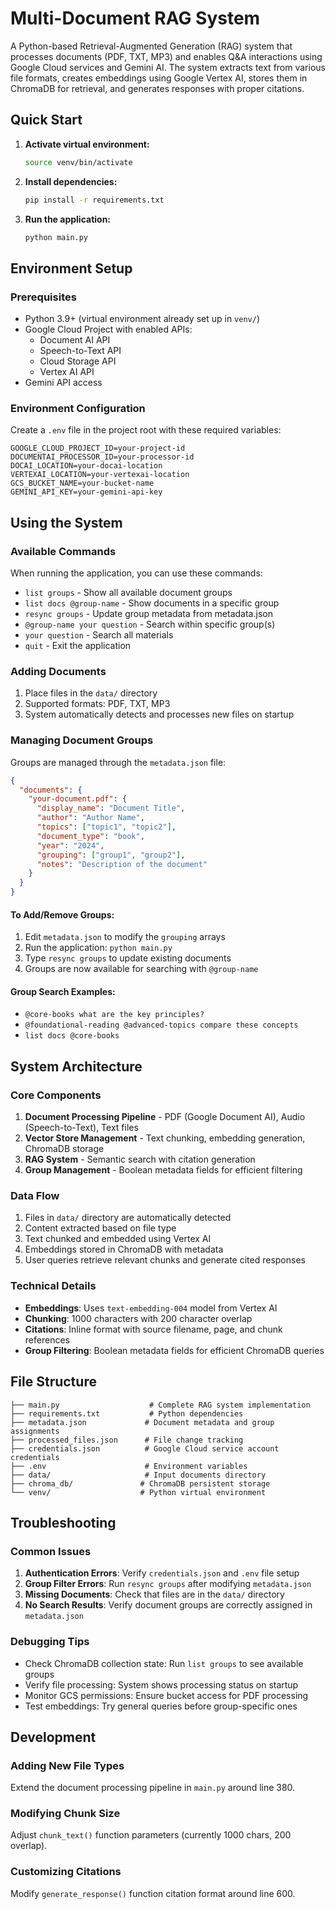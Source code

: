 # Multi-Document RAG System

A Python-based Retrieval-Augmented Generation (RAG) system that processes documents (PDF, TXT, MP3) and enables Q&A interactions using Google Cloud services and Gemini AI. The system extracts text from various file formats, creates embeddings using Google Vertex AI, stores them in ChromaDB for retrieval, and generates responses with proper citations.

## Quick Start

1. **Activate virtual environment:**
   ```bash
   source venv/bin/activate
   ```

2. **Install dependencies:**
   ```bash
   pip install -r requirements.txt
   ```

3. **Run the application:**
   ```bash
   python main.py
   ```

## Environment Setup

### Prerequisites
- Python 3.9+ (virtual environment already set up in `venv/`)
- Google Cloud Project with enabled APIs:
  - Document AI API
  - Speech-to-Text API
  - Cloud Storage API
  - Vertex AI API
- Gemini API access

### Environment Configuration
Create a `.env` file in the project root with these required variables:
```
GOOGLE_CLOUD_PROJECT_ID=your-project-id
DOCUMENTAI_PROCESSOR_ID=your-processor-id
DOCAI_LOCATION=your-docai-location
VERTEXAI_LOCATION=your-vertexai-location
GCS_BUCKET_NAME=your-bucket-name
GEMINI_API_KEY=your-gemini-api-key
```

## Using the System

### Available Commands

When running the application, you can use these commands:

- `list groups` - Show all available document groups
- `list docs @group-name` - Show documents in a specific group
- `resync groups` - Update group metadata from metadata.json
- `@group-name your question` - Search within specific group(s)
- `your question` - Search all materials
- `quit` - Exit the application

### Adding Documents

1. Place files in the `data/` directory
2. Supported formats: PDF, TXT, MP3
3. System automatically detects and processes new files on startup

### Managing Document Groups

Groups are managed through the `metadata.json` file:

```json
{
  "documents": {
    "your-document.pdf": {
      "display_name": "Document Title",
      "author": "Author Name",
      "topics": ["topic1", "topic2"],
      "document_type": "book",
      "year": "2024",
      "grouping": ["group1", "group2"],
      "notes": "Description of the document"
    }
  }
}
```

#### To Add/Remove Groups:
1. Edit `metadata.json` to modify the `grouping` arrays
2. Run the application: `python main.py`
3. Type `resync groups` to update existing documents
4. Groups are now available for searching with `@group-name`

#### Group Search Examples:
- `@core-books what are the key principles?`
- `@foundational-reading @advanced-topics compare these concepts`
- `list docs @core-books`

## System Architecture

### Core Components
1. **Document Processing Pipeline** - PDF (Google Document AI), Audio (Speech-to-Text), Text files
2. **Vector Store Management** - Text chunking, embedding generation, ChromaDB storage
3. **RAG System** - Semantic search with citation generation
4. **Group Management** - Boolean metadata fields for efficient filtering

### Data Flow
1. Files in `data/` directory are automatically detected
2. Content extracted based on file type
3. Text chunked and embedded using Vertex AI
4. Embeddings stored in ChromaDB with metadata
5. User queries retrieve relevant chunks and generate cited responses

### Technical Details
- **Embeddings**: Uses `text-embedding-004` model from Vertex AI
- **Chunking**: 1000 characters with 200 character overlap
- **Citations**: Inline format with source filename, page, and chunk references
- **Group Filtering**: Boolean metadata fields for efficient ChromaDB queries

## File Structure

```
├── main.py                    # Complete RAG system implementation
├── requirements.txt           # Python dependencies
├── metadata.json             # Document metadata and group assignments
├── processed_files.json      # File change tracking
├── credentials.json          # Google Cloud service account credentials
├── .env                      # Environment variables
├── data/                     # Input documents directory
├── chroma_db/               # ChromaDB persistent storage
└── venv/                    # Python virtual environment
```

## Troubleshooting

### Common Issues

1. **Authentication Errors**: Verify `credentials.json` and `.env` file setup
2. **Group Filter Errors**: Run `resync groups` after modifying `metadata.json`
3. **Missing Documents**: Check that files are in the `data/` directory
4. **No Search Results**: Verify document groups are correctly assigned in `metadata.json`

### Debugging Tips

- Check ChromaDB collection state: Run `list groups` to see available groups
- Verify file processing: System shows processing status on startup
- Monitor GCS permissions: Ensure bucket access for PDF processing
- Test embeddings: Try general queries before group-specific ones

## Development

### Adding New File Types
Extend the document processing pipeline in `main.py` around line 380.

### Modifying Chunk Size
Adjust `chunk_text()` function parameters (currently 1000 chars, 200 overlap).

### Customizing Citations
Modify `generate_response()` function citation format around line 600.